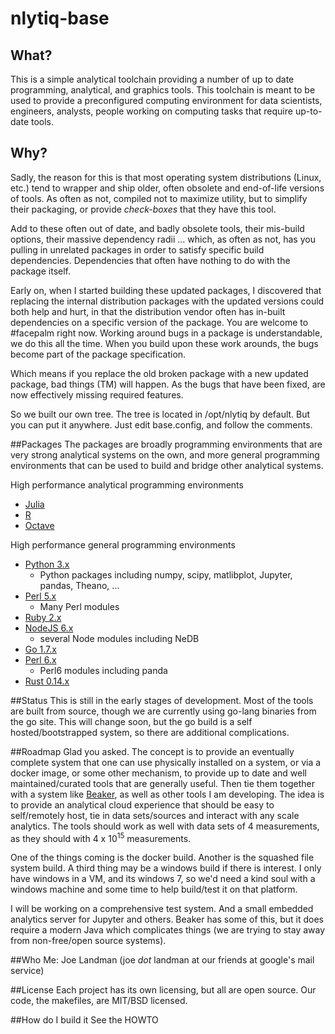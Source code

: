 # nlytiq-base

## What?
This is a simple analytical toolchain providing a number of up to date
programming, analytical, and graphics tools.  This toolchain is meant
to be used to provide a preconfigured computing environment for data
scientists, engineers, analysts, people working on computing tasks
that require up-to-date tools.


## Why?
Sadly, the reason for this is that most operating system distributions
(Linux, etc.) tend to wrapper and ship older, often obsolete and
end-of-life versions of tools.  As often as not, compiled not to maximize
utility, but to simplify their packaging, or provide *check-boxes* that
they have this tool.

Add to these often out of date, and badly obsolete tools, their
mis-build options, their massive dependency radii ... which, as
often as not, has you pulling in unrelated packages in order to satisfy
specific build dependencies.  Dependencies that often have nothing
to do with the package itself.

Early on, when I started building these updated packages, I discovered that
replacing the internal distribution packages with the updated versions
could both help and hurt, in that the distribution vendor often has
in-built dependencies on a specific version of the package.  You are
welcome to #facepalm right now.  Working around bugs in a package is
understandable, we do this all the time.  When you build upon these work
arounds, the bugs become part of the package specification.

Which means if you replace the old broken package with a new updated
package, bad things (TM) will happen.  As the bugs that have been fixed,
are now effectively missing required features.

So we built our own tree.  The tree is located in /opt/nlytiq by default.
But you can put it anywhere.  Just edit base.config, and follow the comments.

##Packages
The packages are broadly programming environments that are very strong
analytical systems on the own, and more general programming environments
that can be used to build and bridge other analytical systems.

High performance analytical programming environments

* [Julia](http://julialang.org)
* [R](https://cran.r-project.org/)
* [Octave](https://www.gnu.org/software/octave/)

High performance general programming environments
* [Python 3.x](http://www.python.org)
   * Python packages including numpy, scipy, matlibplot,
     Jupyter, pandas, Theano, ...
* [Perl 5.x](http://www.cpan.org)
   * Many Perl modules
* [Ruby 2.x](https://www.ruby-lang.org/en/)
* [NodeJS 6.x](https://nodejs.org/en/)
   * several Node modules including NeDB
* [Go 1.7.x](https://golang.org/)
* [Perl 6.x](https://perl6.org/)
   * Perl6 modules including panda
* [Rust 0.14.x](https://www.rust-lang.org/en-US/)

##Status
This is still in the early stages of development.  Most of the
tools are built from source, though we are currently using go-lang
binaries from the go site.  This will change soon, but the go build
is a self hosted/bootstrapped system, so there are additional
complications.

##Roadmap
Glad you asked.  The concept is to provide an eventually complete
system that one can use physically installed on a system, or
via a docker image, or some other mechanism, to provide up to date
and well maintained/curated tools that are generally useful.  Then
tie them together with a system like
[Beaker](http://beakernotebook.com/), as well as other tools I am
developing.  The idea is to provide an analytical cloud experience
that should be easy to self/remotely host, tie in data sets/sources
and interact with any scale analytics.  The tools should work as well
with data sets of 4 measurements, as they should with 4 x 10<sup>15</sup>
measurements.

One of the things coming is the docker build.  Another is the squashed
file system build.  A third thing may be a windows build if there is
interest.  I only have windows in a VM, and its windows 7, so we'd need
a kind soul with a windows machine and some time to help build/test it on
that platform.

I will be working on a comprehensive test system.  And a small embedded
analytics server for Jupyter and others.  Beaker has some of this, but
it does require a modern Java which complicates things (we are trying
to stay away from non-free/open source systems).

##Who
Me:  Joe Landman (joe _dot_ landman at our friends at google's mail service)

##License
Each project has its own licensing, but all are open source.  Our code,
the makefiles, are MIT/BSD licensed.

##How do I build it
See the HOWTO
